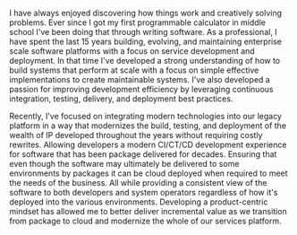 


I have always enjoyed discovering how things work and creatively solving problems.  Ever since I got my first programmable calculator in middle school I've been doing that through writing software.  As a professional, I have spent the last 15 years building, evolving, and maintaining enterprise scale software platforms with a focus on service development and deployment.  In that time I've developed a strong understanding of how to build systems that perform at scale with a focus on simple effective implementations to create maintainable systems.  I've also developed a passion for improving development efficiency by leveraging continuous integration, testing, delivery, and deployment best practices.

Recently, I've focused on integrating modern technologies into our legacy platform in a way that modernizes the build, testing, and deployment of the wealth of IP developed throughout the years without requiring costly rewrites.  Allowing developers a modern CI/CT/CD development experience for software that has been package delivered for decades.  Ensuring that even though the software may ultimately be delivered to some environments by packages it can be cloud deployed when required to meet the needs of the business.  All while providing a consistent view of the software to both developers and system operators regardless of how it's deployed into the various environments.  Developing a product-centric mindset has allowed me to better deliver incremental value as we transition from package to cloud and modernize the whole of our services platform.